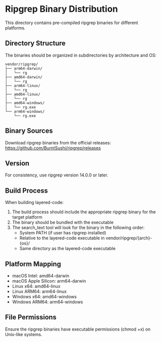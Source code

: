 # Ripgrep Binary Distribution

This directory contains pre-compiled ripgrep binaries for different platforms.

## Directory Structure

The binaries should be organized in subdirectories by architecture and OS:

```
vendor/ripgrep/
├── arm64-darwin/
│   └── rg
├── amd64-darwin/
│   └── rg
├── arm64-linux/
│   └── rg
├── amd64-linux/
│   └── rg
├── amd64-windows/
│   └── rg.exe
└── arm64-windows/
    └── rg.exe
```

## Binary Sources

Download ripgrep binaries from the official releases:
https://github.com/BurntSushi/ripgrep/releases

## Version

For consistency, use ripgrep version 14.0.0 or later.

## Build Process

When building layered-code:

1. The build process should include the appropriate ripgrep binary for the target platform
2. The binary should be bundled with the executable
3. The search_text tool will look for the binary in the following order:
   - System PATH (if user has ripgrep installed)
   - Relative to the layered-code executable in vendor/ripgrep/{arch}-{os}/
   - Same directory as the layered-code executable

## Platform Mapping

- macOS Intel: amd64-darwin
- macOS Apple Silicon: arm64-darwin
- Linux x64: amd64-linux
- Linux ARM64: arm64-linux
- Windows x64: amd64-windows
- Windows ARM64: arm64-windows

## File Permissions

Ensure the ripgrep binaries have executable permissions (chmod +x) on Unix-like systems.
